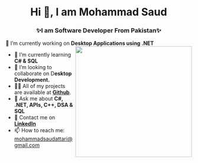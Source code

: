 <center><h1 align="center">Hi 👋, I am Mohammad Saud</h1></center>

<h3 align="center">✨I am Software 
Developer From Pakistan✨</h3>

 🔭 I’m currently working on **Desktop Applications using .NET**  
 <img src="https://github.com/saudattari/saudattari/assets/117003607/6d84fdc1-478b-4437-8ecc-ff276b173f4f" width="315px" height="300px" align="right" margin-bottom="50px">
- 🌱 I’m currently learning **C# & SQL**
- 👯 I’m looking to collaborate on D**esktop Development.**
- 👨‍💻 All of my projects are available at <a href="https://github.com/saudattari">**Github**</a>.
- 💬 Ask me about **C#, .NET, APIs, C++, DSA & SQL**
- 📝 Contact me on <a href="https://www.linkedin.com/in/mohammad-saud-attari/">**LinkedIn**</a>
- 📫 How to reach me: mohammadsaudattari@gmail.com
